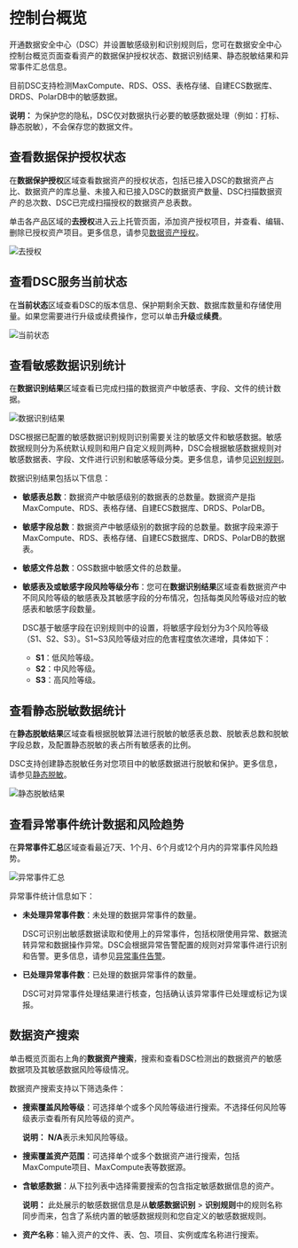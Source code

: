 # 控制台概览

开通数据安全中心（DSC）并设置敏感级别和识别规则后，您可在数据安全中心控制台概览页面查看资产的数据保护授权状态、数据识别结果、静态脱敏结果和异常事件汇总信息。

目前DSC支持检测MaxCompute、RDS、OSS、表格存储、自建ECS数据库、DRDS、PolarDB中的敏感数据。

**说明：** 为保护您的隐私，DSC仅对数据执行必要的敏感数据处理（例如：打标、静态脱敏），不会保存您的数据文件。

## 查看数据保护授权状态

在**数据保护授权**区域查看数据资产的授权状态，包括已接入DSC的数据资产占比、数据资产的库总量、未接入和已接入DSC的数据资产数量、DSC扫描数据资产的总次数、DSC已完成扫描授权的数据资产总表数。

单击各产品区域的**去授权**进入云上托管页面，添加资产授权项目，并查看、编辑、删除已授权资产项目。更多信息，请参见[数据资产授权](/cn.zh-CN/用户指南/数据资产授权.md)。

![去授权](https://static-aliyun-doc.oss-accelerate.aliyuncs.com/assets/img/zh-CN/3465858951/p96927.png)

## 查看DSC服务当前状态

在**当前状态**区域查看DSC的版本信息、保护期剩余天数、数据库数量和存储使用量。如果您需要进行升级或续费操作，您可以单击**升级**或**续费**。

![当前状态](https://static-aliyun-doc.oss-accelerate.aliyuncs.com/assets/img/zh-CN/3099707061/p107681.png)

## 查看敏感数据识别统计

在**数据识别结果**区域查看已完成扫描的数据资产中敏感表、字段、文件的统计数据。

![数据识别结果](https://static-aliyun-doc.oss-accelerate.aliyuncs.com/assets/img/zh-CN/3465858951/p43398.png)

DSC根据已配置的敏感数据识别规则识别需要关注的敏感文件和敏感数据。敏感数据规则分为系统默认规则和用户自定义规则两种，DSC会根据敏感数据规则对敏感数据表、字段、文件进行识别和敏感等级分类。更多信息，请参见[识别规则](/cn.zh-CN/用户指南/敏感数据识别/识别规则.md)。

数据识别结果包括以下信息：

-   **敏感表总数**：数据资产中敏感级别的数据表的总数量。数据资产是指MaxCompute、RDS、表格存储、自建ECS数据库、DRDS、PolarDB。
-   **敏感字段总数**：数据资产中敏感级别的数据字段的总数量。数据字段来源于MaxCompute、RDS、表格存储、自建ECS数据库、DRDS、PolarDB的数据表。
-   **敏感文件总数**：OSS数据中敏感文件的总数量。
-   **敏感表及或敏感字段风险等级分布**：您可在**数据识别结果**区域查看数据资产中不同风险等级的敏感表及其敏感字段的分布情况，包括每类风险等级对应的敏感表和敏感字段数量。

    DSC基于敏感字段在识别规则中的设置，将敏感字段划分为3个风险等级（S1、S2、S3）。S1~S3风险等级对应的危害程度依次递增，具体如下：

    -   **S1**：低风险等级。
    -   **S2**：中风险等级。
    -   **S3**：高风险等级。

## 查看静态脱敏数据统计

在**静态脱敏结果**区域查看根据脱敏算法进行脱敏的敏感表总数、脱敏表总数和脱敏字段总数，及配置静态脱敏的表占所有敏感表的比例。

DSC支持创建静态脱敏任务对您项目中的敏感数据进行脱敏和保护。更多信息，请参见[静态脱敏](/cn.zh-CN/用户指南/敏感数据脱敏/静态脱敏.md)。

![静态脱敏结果](https://static-aliyun-doc.oss-accelerate.aliyuncs.com/assets/img/zh-CN/3465858951/p65163.png)

## 查看异常事件统计数据和风险趋势

在**异常事件汇总**区域查看最近7天、1个月、6个月或12个月内的异常事件风险趋势。

![异常事件汇总](https://static-aliyun-doc.oss-accelerate.aliyuncs.com/assets/img/zh-CN/3465858951/p51102.png)

异常事件统计信息如下：

-   **未处理异常事件数**：未处理的数据异常事件的数量。

    DSC可识别出敏感数据读取和使用上的异常事件，包括权限使用异常、数据流转异常和数据操作异常。DSC会根据异常告警配置的规则对异常事件进行识别和告警。更多信息，请参见[异常事件告警](/cn.zh-CN/用户指南/数据安全审计/异常事件处理.md)。

-   **已处理异常事件数**：已处理的数据异常事件的数量。

    DSC可对异常事件处理结果进行核查，包括确认该异常事件已处理或标记为误报。


## 数据资产搜索

单击概览页面右上角的**数据资产搜索**，搜索和查看DSC检测出的数据资产的敏感数据项及其敏感数据风险等级情况。

数据资产搜索支持以下筛选条件：

-   **搜索覆盖风险等级**：可选择单个或多个风险等级进行搜索。不选择任何风险等级表示查看所有风险等级的资产。

    **说明：** **N/A**表示未知风险等级。

-   **搜索覆盖资产范围**：可选择单个或多个数据资产进行搜索，包括MaxCompute项目、MaxCompute表等数据源。
-   **含敏感数据**：从下拉列表中选择需要搜索的包含指定敏感数据信息的资产。

    **说明：** 此处展示的敏感数据信息是从**敏感数据识别** \> **识别规则**中的规则名称同步而来，包含了系统内置的敏感数据规则和您自定义的敏感数据规则。

-   **资产名称**：输入资产的文件、表、包、项目、实例或库名称进行搜索。

